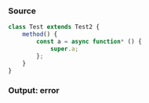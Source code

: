 ### Source
```js
class Test extends Test2 {
    method() {
        const a = async function* () {
            super.a;
        };
    }
}
```

### Output: error
